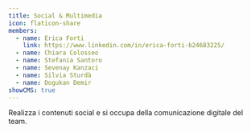 ```yaml
---
title: Social & Multimedia
icon: flaticon-share
members:
  - name: Erica Forti
    link: https://www.linkedin.com/in/erica-forti-b24683225/
  - name: Chiara Colosseo
  - name: Stefania Santoro
  - name: Sevenay Kanzaci
  - name: Silvia Sturdà
  - name: Dogukan Demir
showCMS: true
---
```

Realizza i contenuti social e si occupa della comunicazione digitale del team.